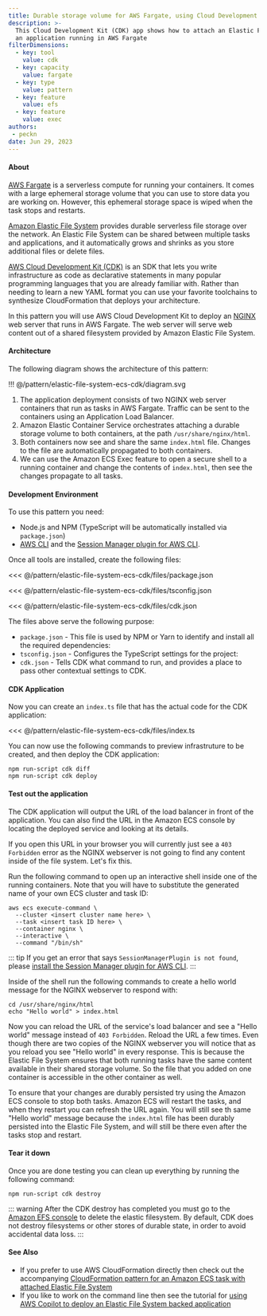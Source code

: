 ```yaml
---
title: Durable storage volume for AWS Fargate, using Cloud Development Kit (CDK)
description: >-
  This Cloud Development Kit (CDK) app shows how to attach an Elastic File System (EFS) to
  an application running in AWS Fargate
filterDimensions:
  - key: tool
    value: cdk
  - key: capacity
    value: fargate
  - key: type
    value: pattern
  - key: feature
    value: efs
  - key: feature
    value: exec
authors:
 - peckn
date: Jun 29, 2023
---
```


#### About

[AWS Fargate](https://aws.amazon.com/fargate/) is a serverless compute for running your containers. It comes with a large ephemeral storage
volume that you can use to store data you are working on. However, this ephemeral storage space is
wiped when the task stops and restarts.

[Amazon Elastic File System](https://aws.amazon.com/efs/) provides durable serverless file storage over the network. An Elastic File
System can be shared between multiple tasks and applications, and it automatically grows and shrinks
as you store additional files or delete files.

[AWS Cloud Development Kit (CDK)](https://aws.amazon.com/cdk/) is an SDK that lets you write infrastructure as code as declarative statements
in many popular programming languages that you are already familiar with. Rather than needing to learn
a new YAML format you can use your favorite toolchains to synthesize CloudFormation that deploys your
architecture.

In this pattern you will use AWS Cloud Development Kit to deploy an [NGINX](https://www.nginx.com/) web server that runs in AWS Fargate. The web server will serve web content out of a shared filesystem provided by Amazon Elastic File System.

#### Architecture

The following diagram shows the architecture of this pattern:

!!! @/pattern/elastic-file-system-ecs-cdk/diagram.svg

1. The application deployment consists of two NGINX web server containers that run as tasks in AWS Fargate. Traffic can be sent to the containers using an Application Load Balancer.
2. Amazon Elastic Container Service orchestrates attaching a durable storage volume to both containers, at the path `/usr/share/nginx/html`.
3. Both containers now see and share the same `index.html` file. Changes to the file are automatically propagated to both containers.
4. We can use the Amazon ECS Exec feature to open a secure shell to a running container and change the contents of `index.html`, then see the changes propagate to all tasks.

#### Development Environment

To use this pattern you need:

* Node.js and NPM (TypeScript will be automatically installed via `package.json`)
* [AWS CLI](https://docs.aws.amazon.com/cli/latest/userguide/getting-started-install.html) and the [Session Manager plugin for AWS CLI](https://docs.aws.amazon.com/systems-manager/latest/userguide/session-manager-working-with-install-plugin.html).

Once all tools are installed, create the following files:

<tabs>
<tab label="package.json">

<<< @/pattern/elastic-file-system-ecs-cdk/files/package.json

</tab>

<tab label='tsconfig.json'>

<<< @/pattern/elastic-file-system-ecs-cdk/files/tsconfig.json

</tab>

<tab label='cdk.json'>

<<< @/pattern/elastic-file-system-ecs-cdk/files/cdk.json

</tab>
</tabs>

The files above serve the following purpose:

- `package.json` - This file is used by NPM or Yarn to identify and install all the required dependencies:
- `tsconfig.json` - Configures the TypeScript settings for the project:
- `cdk.json` - Tells CDK what command to run, and provides a place to pass other contextual settings to CDK.

#### CDK Application​

Now you can create an `index.ts` file that has the actual code for the CDK application:

<<< @/pattern/elastic-file-system-ecs-cdk/files/index.ts

You can now use the following commands to preview infrastruture to be created, and then deploy the CDK application:

```shell
npm run-script cdk diff
npm run-script cdk deploy
```

#### Test out the application

The CDK application will output the URL of the load balancer in front of the application. You can also
find the URL in the Amazon ECS console by locating the deployed service and looking at its details.

If you open this URL in your browser you will currently just see a `403 Forbidden` error as the NGINX webserver is not going to find any content inside of the file system. Let's fix this.

Run the following command to open up an interactive shell inside one of the running containers. Note that you will have to substitute the generated name of your own ECS cluster and task ID:

```shell
aws ecs execute-command \
  --cluster <insert cluster name here> \
  --task <insert task ID here> \
  --container nginx \
  --interactive \
  --command "/bin/sh"
```

::: tip
If you get an error that says `SessionManagerPlugin is not found`, please [install the Session Manager plugin for AWS CLI](https://docs.aws.amazon.com/systems-manager/latest/userguide/session-manager-working-with-install-plugin.html).
:::

Inside of the shell run the following commands to create a hello world message for the NGINX webserver to respond with:

```shell
cd /usr/share/nginx/html
echo "Hello world" > index.html
```

Now you can reload the URL of the service's load balancer and see a "Hello world" message instead of `403 Forbidden`. Reload the URL a few times. Even though there are two copies of the NGINX webserver you will notice that as you reload you see "Hello world" in every response. This is because the Elastic File System ensures that both running tasks have the same content available in their shared storage volume. So the file that you added on one container is accessible in the other container as well.

To ensure that your changes are durably persisted try using the Amazon ECS console to stop both tasks. Amazon ECS will restart the tasks, and when they restart you can refresh the URL again. You will still see th same "Hello world" message because the `index.html` file has been durably persisted into the Elastic File System, and will still be there even after the tasks stop and restart.

#### Tear it down

Once you are done testing you can clean up everything by running the following command:

```shell
npm run-script cdk destroy
```

::: warning
After the CDK destroy has completed you must go to the [Amazon EFS console](https://console.aws.amazon.com/efs/home?#/file-systems) to delete the elastic filesystem. By default, CDK does not destroy filesystems or other stores of durable state, in order to avoid accidental data loss.
:::

#### See Also

- If you prefer to use AWS CloudFormation directly then check out the accompanying [CloudFormation pattern for an Amazon ECS task with attached Elastic File System](/cloudformation-ecs-durable-task-storage-with-efs)
- If you like to work on the command line then see the tutorial for [using AWS Copilot to deploy an Elastic File System backed application](/elastic-file-system-aws-copilot)